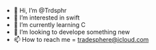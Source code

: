 - 👋 Hi, I’m @Trdsphr
- 👀 I’m interested in swift
- 🌱 I’m currently learning C
- 💞️ I’m looking to develope something new
- 📫 How to reach me = tradesphere@icloud.com

<!---
Trdsphr/Trdsphr is a ✨ special ✨ repository because its `README.md` (this file) appears on your GitHub profile.
You can click the Preview link to take a look at your changes.
--->
